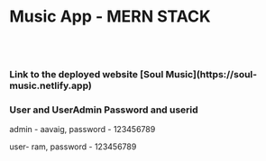 <h1>Music App - MERN STACK</h1>
<br />
<br />

<h3>Link to the deployed website [Soul Music](https://soul-music.netlify.app)</h3>
  
<h3>User and UserAdmin Password and userid</h3>
<p> admin - aavaig, password - 123456789</p>
<p> user- ram, password - 123456789</p>
